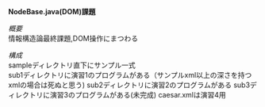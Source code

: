 **NodeBase.java(DOM)課題**

*概要*  
情報構造論最終課題,DOM操作にまつわる


*構成*  
sampleディレクトリ直下にサンプル一式  
sub1ディレクトリに演習1のプログラムがある（サンプルxml以上の深さを持つxmlの場合は死ぬと思う)
sub2ディレクトリに演習2のプログラムがある
sub3ディレクトリに演習3のプログラムがある(未完成)
caesar.xmlは演習4用
